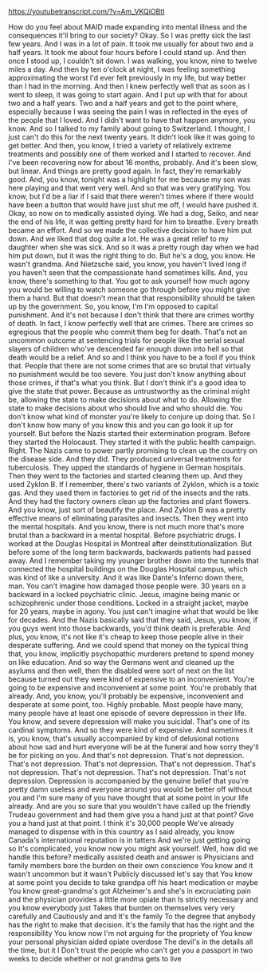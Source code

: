 https://youtubetranscript.com/?v=Am_VKQiOBtI

 How do you feel about MAID made expanding into mental illness and the consequences it'll bring to our society? Okay. So I was pretty sick the last few years. And I was in a lot of pain. It took me usually for about two and a half years. It took me about four hours before I could stand up. And then once I stood up, I couldn't sit down. I was walking, you know, nine to twelve miles a day. And then by ten o'clock at night, I was feeling something approximating the worst I'd ever felt previously in my life, but way better than I had in the morning. And then I knew perfectly well that as soon as I went to sleep, it was going to start again. And I put up with that for about two and a half years. Two and a half years and got to the point where, especially because I was seeing the pain I was in reflected in the eyes of the people that I loved. And I didn't want to have that happen anymore, you know. And so I talked to my family about going to Switzerland. I thought, I just can't do this for the next twenty years. It didn't look like it was going to get better. And then, you know, I tried a variety of relatively extreme treatments and possibly one of them worked and I started to recover. And I've been recovering now for about 16 months, probably. And it's been slow, but linear. And things are pretty good again. In fact, they're remarkably good. And, you know, tonight was a highlight for me because my son was here playing and that went very well. And so that was very gratifying. You know, but I'd be a liar if I said that there weren't times where if there would have been a button that would have just shut me off, I would have pushed it. Okay, so now on to medically assisted dying. We had a dog, Seiko, and near the end of his life, it was getting pretty hard for him to breathe. Every breath became an effort. And so we made the collective decision to have him put down. And we liked that dog quite a lot. He was a great relief to my daughter when she was sick. And so it was a pretty rough day when we had him put down, but it was the right thing to do. But he's a dog, you know. He wasn't grandma. And Nietzsche said, you know, you haven't lived long if you haven't seen that the compassionate hand sometimes kills. And, you know, there's something to that. You got to ask yourself how much agony you would be willing to watch someone go through before you might give them a hand. But that doesn't mean that that responsibility should be taken up by the government. So, you know, I'm I'm opposed to capital punishment. And it's not because I don't think that there are crimes worthy of death. In fact, I know perfectly well that are crimes. There are crimes so egregious that the people who commit them beg for death. That's not an uncommon outcome at sentencing trials for people like the serial sexual slayers of children who've descended far enough down into hell so that death would be a relief. And so and I think you have to be a fool if you think that. People that there are not some crimes that are so brutal that virtually no punishment would be too severe. You just don't know anything about those crimes, if that's what you think. But I don't think it's a good idea to give the state that power. Because as untrustworthy as the criminal might be, allowing the state to make decisions about what to do. Allowing the state to make decisions about who should live and who should die. You don't know what kind of monster you're likely to conjure up doing that. So I don't know how many of you know this and you can go look it up for yourself. But before the Nazis started their extermination program. Before they started the Holocaust. They started it with the public health campaign. Right. The Nazis came to power partly promising to clean up the country on the disease side. And they did. They produced universal treatments for tuberculosis. They upped the standards of hygiene in German hospitals. Then they went to the factories and started cleaning them up. And they used Zyklon B. If I remember, there's two variants of Zyklon, which is a toxic gas. And they used them in factories to get rid of the insects and the rats. And they had the factory owners clean up the factories and plant flowers. And you know, just sort of beautify the place. And Zyklon B was a pretty effective means of eliminating parasites and insects. Then they went into the mental hospitals. And you know, there is not much more that's more brutal than a backward in a mental hospital. Before psychiatric drugs. I worked at the Douglas Hospital in Montreal after deinstitutionalization. But before some of the long term backwards, backwards patients had passed away. And I remember taking my younger brother down into the tunnels that connected the hospital buildings on the Douglas Hospital campus, which was kind of like a university. And it was like Dante's Inferno down there, man. You can't imagine how damaged those people were. 30 years on a backward in a locked psychiatric clinic. Jesus, imagine being manic or schizophrenic under those conditions. Locked in a straight jacket, maybe for 20 years, maybe in agony. You just can't imagine what that would be like for decades. And the Nazis basically said that they said, Jesus, you know, if you guys went into those backwards, you'd think death is preferable. And plus, you know, it's not like it's cheap to keep those people alive in their desperate suffering. And we could spend that money on the typical thing that, you know, implicitly psychopathic murderers pretend to spend money on like education. And so way the Germans went and cleaned up the asylums and then well, then the disabled were sort of next on the list because turned out they were kind of expensive to an inconvenient. You're going to be expensive and inconvenient at some point. You're probably that already. And, you know, you'll probably be expensive, inconvenient and desperate at some point, too. Highly probable. Most people have many, many people have at least one episode of severe depression in their life. You know, and severe depression will make you suicidal. That's one of its cardinal symptoms. And so they were kind of expensive. And sometimes it is, you know, that's usually accompanied by kind of delusional notions about how sad and hurt everyone will be at the funeral and how sorry they'll be for picking on you. And that's not depression. That's not depression. That's not depression. That's not depression. That's not depression. That's not depression. That's not depression. That's not depression. That's not depression. Depression is accompanied by the genuine belief that you're pretty damn useless and everyone around you would be better off without you and I'm sure many of you have thought that at some point in your life already. And are you so sure that you wouldn't have called up the friendly Trudeau government and had them give you a hand just at that point? Give you a hand just at that point. I think it's 30,000 people We've already managed to dispense with in this country as I said already, you know Canada's international reputation is in tatters And we're just getting going so It's complicated, you know now you might ask yourself. Well, how did we handle this before? medically assisted death and answer is Physicians and family members bore the burden on their own conscience You know and it wasn't uncommon but it wasn't Publicly discussed let's say that You know at some point you decide to take grandpa off his heart medication or maybe You know great-grandma's got Alzheimer's and she's in excruciating pain and the physician provides a little more opiate than Is strictly necessary and you know everybody just Takes that burden on themselves very very carefully and Cautiously and and It's the family To the degree that anybody has the right to make that decision. It's the family that has the right and the responsibility You know now I'm not arguing for the propriety of You know your personal physician aided opiate overdose The devil's in the details all the time, but it I Don't trust the people who can't get you a passport in two weeks to decide whether or not grandma gets to live